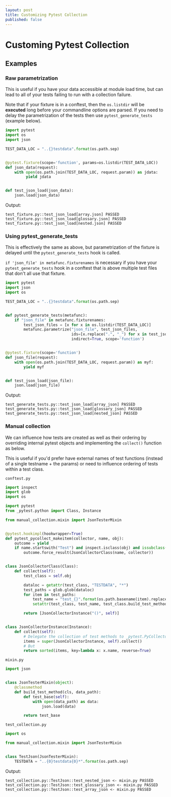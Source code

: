 ```yaml
---
layout: post
title: Customizing Pytest Collection
published: false
---
```


# Customing Pytest Collection

## Examples

### Raw parametrization

This is useful if you have your data accessible at module load time, but can lead to 
all of your tests failing to run with a collection failure. 

Note that if your fixture is in a conftest, then the ``os.listdir`` will be **executed** long before 
your commandline options are parsed. If you need to delay the parametrization of the tests then use
``pytest_generate_tests`` (example below). 

```py
import pytest
import os
import json

TEST_DATA_LOC = "..{}testdata".format(os.path.sep)


@pytest.fixture(scope='function', params=os.listdir(TEST_DATA_LOC))
def json_data(request):
    with open(os.path.join(TEST_DATA_LOC, request.param)) as jdata:
         yield jdata


def test_json_load(json_data):
    json.load(json_data)

```

Output:
```
test_fixture.py::test_json_load[array.json] PASSED
test_fixture.py::test_json_load[glossary.json] PASSED
test_fixture.py::test_json_load[nested.json] PASSED
```

### Using pytest_generate_tests

This is effectively the same as above, but parametrization of the fixture is delayed until the ``pytest_generate_tests`` hook
is called. 

``if 'json_file' in metafunc.fixturenames`` is necessary if you have your ``pytest_generate_tests`` hook in a conftest that is above
multiple test files that don't all use that fixture. 

```py
import pytest
import json
import os

TEST_DATA_LOC = "..{}testdata".format(os.path.sep)


def pytest_generate_tests(metafunc):
    if "json_file" in metafunc.fixturenames:
        test_json_files = [x for x in os.listdir(TEST_DATA_LOC)]
        metafunc.parametrize("json_file", test_json_files,
                             ids=[x.replace(".", "_") for x in test_json_files],
                             indirect=True, scope='function')


@pytest.fixture(scope='function')
def json_file(request):
    with open(os.path.join(TEST_DATA_LOC, request.param)) as myf:
        yield myf


def test_json_load(json_file):
    json.load(json_file)

```

Output:
```
test_generate_tests.py::test_json_load[array_json] PASSED
test_generate_tests.py::test_json_load[glossary_json] PASSED
test_generate_tests.py::test_json_load[nested_json] PASSED
```

### Manual collection

We can influence how tests are created as well as their ordering by overriding internal pytest objects 
and implementing the ``collect()`` function as below. 

This is useful if you'd prefer have external names of test functions (instead of a single testname + the params) or need to influence ordering of tests within a test class.


``conftest.py``
```py
import inspect
import glob
import os

import pytest
from _pytest.python import Class, Instance

from manual_collection.mixin import JsonTesterMixin


@pytest.hookimpl(hookwrapper=True)
def pytest_pycollect_makeitem(collector, name, obj):
    outcome = yield
    if name.startswith("Test") and inspect.isclass(obj) and issubclass(obj, JsonTesterMixin):
        outcome.force_result(JsonCollectorClass(name, collector))


class JsonCollectorClass(Class):
    def collect(self):
        test_class = self.obj

        dataloc = getattr(test_class, "TESTDATA", "*")
        test_paths = glob.glob(dataloc)
        for item in test_paths:
            test_name = "test_{}".format(os.path.basename(item).replace(".", "_"))
            setattr(test_class, test_name, test_class.build_test_method(item))

        return [JsonCollectorInstance("()", self)]


class JsonCollectorInstance(Instance):
    def collect(self):
        # Delegate the collection of test methods to _pytest.PyCollector
        items = super(JsonCollectorInstance, self).collect()
        # But
        return sorted(items, key=lambda x: x.name, reverse=True)

```

``mixin.py``
```py
import json


class JsonTesterMixin(object):
    @classmethod
    def build_test_method(cls, data_path):
        def test_base(self):
            with open(data_path) as data:
                json.load(data)

        return test_base
```

``test_collection.py``
```py
import os

from manual_collection.mixin import JsonTesterMixin


class TestJson(JsonTesterMixin):
    TESTDATA = "..{0}testdata{0}*".format(os.path.sep)

```

Output:

```
test_collection.py::TestJson::test_nested_json <- mixin.py PASSED
test_collection.py::TestJson::test_glossary_json <- mixin.py PASSED
test_collection.py::TestJson::test_array_json <- mixin.py PASSED
```
